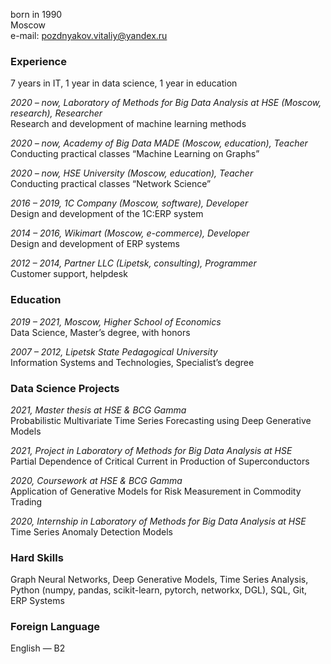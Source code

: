 born in 1990\
Moscow\
e-mail: <pozdnyakov.vitaliy@yandex.ru>

### Experience
7 years in IT, 1 year in data science, 1 year in education

*2020 – now, Laboratory of Methods for Big Data Analysis at HSE (Moscow, research), Researcher*\
Research and development of machine learning methods

*2020 – now, Academy of Big Data MADE (Moscow, education), Teacher*\
Conducting practical classes “Machine Learning on Graphs”

*2020 – now, HSE University (Moscow, education), Teacher*\
Conducting practical classes “Network Science”

*2016 – 2019, 1С Company (Moscow, software), Developer*\
Design and development of the 1C:ERP system

*2014 – 2016, Wikimart (Moscow, e-commerce), Developer*\
Design and development of ERP systems

*2012 – 2014, Partner LLC (Lipetsk, consulting), Programmer*\
Customer support, helpdesk

### Education
*2019 – 2021, Moscow, Higher School of Economics*\
Data Science, Master’s degree, with honors

*2007 – 2012, Lipetsk State Pedagogical University*\
Information Systems and Technologies, Specialist’s degree

### Data Science Projects
*2021, Master thesis at HSE & BCG Gamma*\
Probabilistic Multivariate Time Series Forecasting using Deep Generative Models

*2021, Project in Laboratory of Methods for Big Data Analysis at HSE*\
Partial Dependence of Critical Current in Production of Superconductors

*2020, Coursework at HSE & BCG Gamma*\
Application of Generative Models for Risk Measurement in Commodity Trading

*2020, Internship in Laboratory of Methods for Big Data Analysis at HSE*\
Time Series Anomaly Detection Models

### Hard Skills
Graph Neural Networks, Deep Generative Models, Time Series Analysis, Python (numpy, pandas, scikit-learn, pytorch, networkx, DGL), SQL, Git, ERP Systems

### Foreign Language	
English — B2
